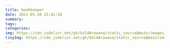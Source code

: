 ```yaml
---
title: bookkeeper
date: 2021-05-20 15:41:54
summary:
tags:
categories:
img: https://cdn.jsdelivr.net/gh/GoldArowana/static_source@main/images/cover/co52-m.jpg
tinyImg: https://cdn.jsdelivr.net/gh/GoldArowana/static_source@main/images/tiny/cover/co52.jpg
---
```

